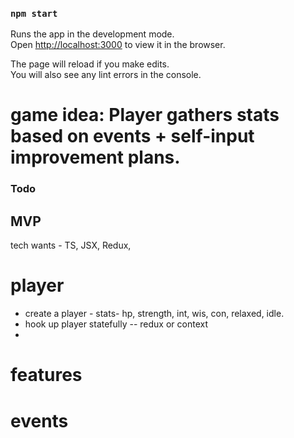 ### `npm start`

Runs the app in the development mode.<br />
Open [http://localhost:3000](http://localhost:3000) to view it in the browser.

The page will reload if you make edits.<br />
You will also see any lint errors in the console.

# game idea: Player gathers stats based on events + self-input improvement plans.

### Todo

## MVP

tech wants - TS, JSX, Redux,

# player

- create a player - stats- hp, strength, int, wis, con, relaxed, idle.
- hook up player statefully -- redux or context
-

# features

# events
